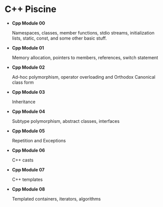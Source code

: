 # C++ Piscine

- **Cpp Module 00**

  Namespaces, classes, member functions, stdio streams, initialization lists, static, const, and some other basic stuff.

- **Cpp Module 01**

  Memory allocation, pointers to members, references, switch statement

- **Cpp Module 02**

  Ad-hoc polymorphism, operator overloading and Orthodox Canonical class form

- **Cpp Module 03**

  Inheritance

- **Cpp Module 04**

  Subtype polymorphism, abstract classes, interfaces

- **Cpp Module 05**

  Repetition and Exceptions

- **Cpp Module 06**

  C++ casts

- **Cpp Module 07**

  C++ templates

- **Cpp Module 08**

  Templated containers, iterators, algorithms
